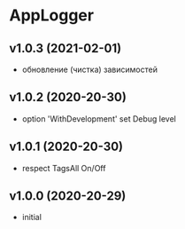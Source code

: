 # AppLogger

## v1.0.3 (2021-02-01)

- обновление (чистка) зависимостей

## v1.0.2 (2020-20-30)

- option 'WithDevelopment' set Debug level

## v1.0.1 (2020-20-30)

- respect TagsAll On/Off

## v1.0.0 (2020-20-29)

- initial